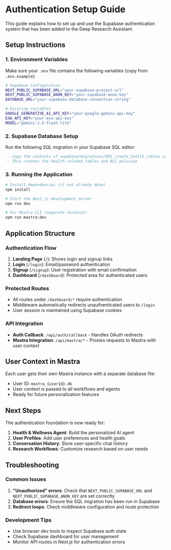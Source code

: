 # Authentication Setup Guide

This guide explains how to set up and use the Supabase authentication system that has been added to the Deep Research Assistant.

## Setup Instructions

### 1. Environment Variables

Make sure your `.env` file contains the following variables (copy from `.env.example`):

```bash
# Supabase Configuration
NEXT_PUBLIC_SUPABASE_URL="your-supabase-project-url"
NEXT_PUBLIC_SUPABASE_ANON_KEY="your-supabase-anon-key"
DATABASE_URL="your-supabase-database-connection-string"

# Existing variables
GOOGLE_GENERATIVE_AI_API_KEY="your-google-gemini-api-key"
EXA_API_KEY="your-exa-api-key"
MODEL="gemini-2.5-flash-lite"
```

### 2. Supabase Database Setup

Run the following SQL migration in your Supabase SQL editor:

```sql
-- Copy the contents of supabase/migrations/001_create_health_tables.sql
-- This creates the health-related tables and RLS policies
```

### 3. Running the Application

```bash
# Install dependencies (if not already done)
npm install

# Start the Next.js development server
npm run dev

# For Mastra CLI (separate terminal)
npm run mastra:dev
```

## Application Structure

### Authentication Flow

1. **Landing Page** (`/`): Shows login and signup links
2. **Login** (`/login`): Email/password authentication
3. **Signup** (`/signup`): User registration with email confirmation
4. **Dashboard** (`/dashboard`): Protected area for authenticated users

### Protected Routes

- All routes under `/dashboard/*` require authentication
- Middleware automatically redirects unauthenticated users to `/login`
- User session is maintained using Supabase cookies

### API Integration

- **Auth Callback**: `/api/auth/callback` - Handles OAuth redirects
- **Mastra Integration**: `/api/mastra/*` - Proxies requests to Mastra with user context

## User Context in Mastra

Each user gets their own Mastra instance with a separate database file:
- User ID: `mastra_{userId}.db`
- User context is passed to all workflows and agents
- Ready for future personalization features

## Next Steps

The authentication foundation is now ready for:

1. **Health & Wellness Agent**: Build the personalized AI agent
2. **User Profiles**: Add user preferences and health goals
3. **Conversation History**: Store user-specific chat history
4. **Research Workflows**: Customize research based on user needs

## Troubleshooting

### Common Issues

1. **"Unauthorized" errors**: Check that `NEXT_PUBLIC_SUPABASE_URL` and `NEXT_PUBLIC_SUPABASE_ANON_KEY` are set correctly
2. **Database errors**: Ensure the SQL migration has been run in Supabase
3. **Redirect loops**: Check middleware configuration and route protection

### Development Tips

- Use browser dev tools to inspect Supabase auth state
- Check Supabase dashboard for user management
- Monitor API routes in Next.js for authentication errors
